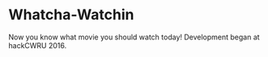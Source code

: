 # Whatcha-Watchin
Now you know what movie you should watch today! Development began at hackCWRU 2016.
